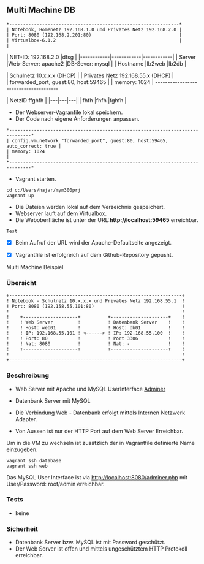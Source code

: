  ## Multi Machine DB

```
*--------------------------------------------------------------*
| Notebook, Homenetz 192.168.1.0 und Privates Netz 192.168.2.0 |                 
| Port: 8080 (192.168.2.201:80)                                |
| Virtualbox-6.1.2                                             |
|	
```

|   NET-ID: 192.168.2.0 |dfsg |
|------------|------------|------------|
|  Server    |Web-Server: apache2 |DB-Sever: mysql |
| Hostname   |lb2web              |lb2db           |
     
   
     
| Schulnetz 10.x.x.x (DHCP)            |
| Privates Netz 192.168.55.x (DHCP)    |           
| forwarded_port, guest:80, host:59465 |
| memory: 1024                         |
*--------------------------------------*




| NetzID  ffghfh   |
|---|---|---|
| fhfh  |fhfh   |fghfh   |




- Der Webserver-Vagranfile lokal speichern.
- Der Code nach eigene Anforderungen anpassen. 
```
*------------------------------------------------------------------------------*
| config.vm.network "forwarded_port", guest:80, host:59465, auto_correct: true |
| memory: 1024                                                                 |
*------------------------------------------------------------------------------*
````
- Vagrant starten.
``` 
cd c:/Users/hajar/mym300prj 
vagrant up 
```
- Die Dateien werden lokal auf dem Verzeichnis gespeichert.
- Webserver lauft auf dem Virtualbox.
- Die Weboberfläche ist unter der URL:**http://localhost:59465** erreichbar.

`Test`
- [x] Beim Aufruf der URL wird der Apache-Defaultseite angezeigt.
- [x] Vagrantfile ist erfolgreich auf dem Github-Repository gepusht.





Multi Machine Beispiel


### Übersicht 

    +---------------------------------------------------------------+
    ! Notebook - Schulnetz 10.x.x.x und Privates Netz 192.168.55.1  !                 
    ! Port: 8080 (192.158.55.101:80)                                !	
    !                                                               !	
    !    +--------------------+          +---------------------+    !
    !    ! Web Server         !          ! Datenbank Server    !    !       
    !    ! Host: web01        !          ! Host: db01          !    !
    !    ! IP: 192.168.55.101 ! <------> ! IP: 192.168.55.100  !    !
    !    ! Port: 80           !          ! Port 3306           !    !
    !    ! Nat: 8080          !          ! Nat: -              !    !
    !    +--------------------+          +---------------------+    !
    !                                                               !	
    +---------------------------------------------------------------+
	
### Beschreibung

* Web Server mit Apache und MySQL UserInterface [Adminer](https://www.adminer.org/)
* Datenbank Server mit MySQL

* Die Verbindung Web - Datenbank erfolgt mittels Internen Netzwerk Adapter.
* Von Aussen ist nur der HTTP Port auf dem Web Server Erreichbar.

Um in die VM zu wechseln ist zusätzlich der in Vagrantfile definierte Name einzugeben.

	vagrant ssh database
	vagrant ssh web

Das MySQL User Interface ist via [http://localhost:8080/adminer.php](http://localhost:8080/adminer.php) mit User/Password: root/admin erreichbar.

### Tests

* keine

### Sicherheit

* Datenbank Server bzw. MySQL ist mit Password geschützt.
* Der Web Server ist offen und mittels ungeschütztem HTTP Protokoll erreichbar.

